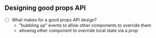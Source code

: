 ## Designing good props API

- [ ] What makes for a good props API design?
  - "bubbling up" events to allow other components to override them
  - allowing other component to override local state via a prop
